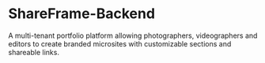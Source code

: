 # ShareFrame-Backend
A multi-tenant portfolio platform allowing photographers, videographers and editors to create branded microsites with customizable sections and shareable links.
